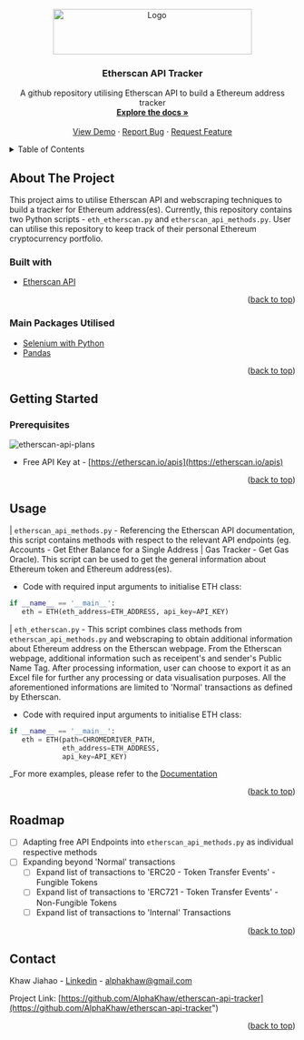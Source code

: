 <div id="top"></div>
<!-- PROJECT LOGO -->
<br />
<div align="center">
  <a href="https://github.com/AlphaKhaw/etherscan-api-tracker">
    <img src="https://user-images.githubusercontent.com/87654386/173388852-3ed95b8b-3b9b-4d25-9f8f-8cc5264f9402.png" alt="Logo" width="350" height="80">
  </a>

<h3 align="center">Etherscan API Tracker</h3>

  <p align="center">
    A github repository utilising Etherscan API to build a Ethereum address tracker
    <br />
    <a href="https://github.com/AlphaKhaw/etherscan-api-tracker"><strong>Explore the docs »</strong></a>
    <br />
    <br />
    <a href="https://github.com/AlphaKhaw/etherscan-api-tracker">View Demo</a>
    ·
    <a href="https://github.com/AlphaKhaw/etherscan-api-tracker/issues">Report Bug</a>
    ·
    <a href="https://github.com/AlphaKhaw/etherscan-api-tracker/issues">Request Feature</a>
  </p>
</div>



<!-- TABLE OF CONTENTS -->
<details>
  <summary>Table of Contents</summary>
  <ol>
    <li>
      <a href="#about-the-project">About The Project</a>
      <ul>
        <li><a href="#built-with">Built With</a></li>
        <li><a href="#main-packages-utilised">Main Packages Utilised</a></li>
      </ul>
    </li>
    <li>
      <a href="#getting-started">Getting Started</a>
      <ul>
        <li><a href="#prerequisites">Prerequisites</a></li>
      </ul>
    </li>
    <li><a href="#usage">Usage</a></li>
    <li><a href="#roadmap">Roadmap</a></li>
    <li><a href="#contact">Contact</a></li>
  </ol>
</details>


<!-- ABOUT THE PROJECT -->
## About The Project

<!--[![Product Name Screen Shot][product-screenshot]](https://example.com) --> 

This project aims to utilise Etherscan API and webscraping techniques to build a tracker for Ethereum address(es). Currently, this repository contains two Python 
scripts - `eth_etherscan.py` and `etherscan_api_methods.py`. User can utilise this repository to keep track of their personal Ethereum cryptocurrency portfolio. 

### Built with

* [Etherscan API](https://docs.etherscan.io/)

<p align="right">(<a href="#top">back to top</a>)</p>

### Main Packages Utilised

* [Selenium with Python](https://selenium-python.readthedocs.io/)
* [Pandas](https://pandas.pydata.org/docs/reference/index.html/)

<p align="right">(<a href="#top">back to top</a>)</p>


<!-- GETTING STARTED -->
## Getting Started

### Prerequisites

![etherscan-api-plans](https://user-images.githubusercontent.com/87654386/173401884-1f6ca9d4-6a0b-4cfb-8472-ebf84af82228.png)

- Free API Key at - [https://etherscan.io/apis](https://etherscan.io/apis)

<p align="right">(<a href="#top">back to top</a>)</p>

<!-- USAGE EXAMPLES -->
## Usage

| `etherscan_api_methods.py` - Referencing the Etherscan API documentation, this script contains methods with respect to the relevant API endpoints 
(eg. Accounts - Get Ether Balance for a Single Address | Gas Tracker - Get Gas Oracle). This script can be used to get the general information about Ethereum token and 
Ethereum address(es). 

- Code with required input arguments to initialise ETH class: 
 ```py
if __name__ == '__main__':
    eth = ETH(eth_address=ETH_ADDRESS, api_key=API_KEY)
   ```

| `eth_etherscan.py` - This script combines class methods from `etherscan_api_methods.py` and webscraping to obtain additional information about Ethereum address on 
the Etherscan webpage. From the Etherscan webpage, additional information such as receipent's and sender's Public Name Tag. After processing information, user can 
choose to export it as an Excel file for further any processing or data visualisation purposes. All the aforementioned informations are limited to 'Normal'
transactions as defined by Etherscan. 

- Code with required input arguments to initialise ETH class: 
 ```py
if __name__ == '__main__':    
    eth = ETH(path=CHROMEDRIVER_PATH, 
              eth_address=ETH_ADDRESS, 
              api_key=API_KEY)
   ```

_For more examples, please refer to the [Documentation](https://github.com/AlphaKhaw/etherscan-api-tracker)

<p align="right">(<a href="#top">back to top</a>)</p>


<!-- ROADMAP -->
## Roadmap

- [ ] Adapting free API Endpoints into `etherscan_api_methods.py` as individual respective methods
- [ ] Expanding beyond 'Normal' transactions
  - [ ] Expand list of transactions to 'ERC20 - Token Transfer Events' - Fungible Tokens
  - [ ] Expand list of transactions to 'ERC721 - Token Transfer Events' - Non-Fungible Tokens
  - [ ] Expand list of transactions to 'Internal' Transactions

<p align="right">(<a href="#top">back to top</a>)</p>


<!-- CONTACT -->
## Contact

Khaw Jiahao - [Linkedin](https://www.linkedin.com/in/khaw-jia-hao-65832217b/) - alphakhaw@gmail.com

Project Link: [https://github.com/AlphaKhaw/etherscan-api-tracker](https://github.com/AlphaKhaw/etherscan-api-tracker")

<p align="right">(<a href="#top">back to top</a>)</p>
